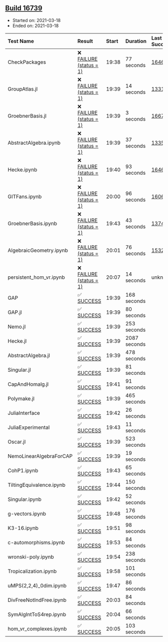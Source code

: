 ## [Build 16739](https://oscarci.mathematik.uni-kl.de/job/oscar/16739/)

* Started on: 2021-03-18
* Ended on: 2021-03-18

| Test Name    | Result | Start | Duration | Last Success | First Failure |
|:-------------|:-------|:------|:---------|:-------------|:--------------|
| CheckPackages | ❌ [FAILURE (status = 1)](https://oscarci.mathematik.uni-kl.de/job/oscar/16739/artifact/logs/build-16739/CheckPackages.log) | 19:38 | 77 seconds | [16463](https://oscarci.mathematik.uni-kl.de/job/oscar/16463/) | [16464](https://oscarci.mathematik.uni-kl.de/job/oscar/16464/) |
| GroupAtlas.jl | ❌ [FAILURE (status = 1)](https://oscarci.mathematik.uni-kl.de/job/oscar/16739/artifact/logs/build-16739/GroupAtlas.jl.log) | 19:39 | 14 seconds | [13311](https://oscarci.mathematik.uni-kl.de/job/oscar/13311/) | [13312](https://oscarci.mathematik.uni-kl.de/job/oscar/13312/) |
| GroebnerBasis.jl | ❌ [FAILURE (status = 1)](https://oscarci.mathematik.uni-kl.de/job/oscar/16739/artifact/logs/build-16739/GroebnerBasis.jl.log) | 19:39 | 3 seconds | [16676](https://oscarci.mathematik.uni-kl.de/job/oscar/16676/) | [16677](https://oscarci.mathematik.uni-kl.de/job/oscar/16677/) |
| AbstractAlgebra.ipynb | ❌ [FAILURE (status = 1)](https://oscarci.mathematik.uni-kl.de/job/oscar/16739/artifact/logs/build-16739/AbstractAlgebra.ipynb.log) | 19:39 | 37 seconds | [13355](https://oscarci.mathematik.uni-kl.de/job/oscar/13355/) | [13356](https://oscarci.mathematik.uni-kl.de/job/oscar/13356/) |
| Hecke.ipynb | ❌ [FAILURE (status = 1)](https://oscarci.mathematik.uni-kl.de/job/oscar/16739/artifact/logs/build-16739/Hecke.ipynb.log) | 19:40 | 93 seconds | [16463](https://oscarci.mathematik.uni-kl.de/job/oscar/16463/) | [16464](https://oscarci.mathematik.uni-kl.de/job/oscar/16464/) |
| GITFans.ipynb | ❌ [FAILURE (status = 1)](https://oscarci.mathematik.uni-kl.de/job/oscar/16739/artifact/logs/build-16739/GITFans.ipynb.log) | 20:00 | 96 seconds | [16068](https://oscarci.mathematik.uni-kl.de/job/oscar/16068/) | [16069](https://oscarci.mathematik.uni-kl.de/job/oscar/16069/) |
| GroebnerBasis.ipynb | ❌ [FAILURE (status = 1)](https://oscarci.mathematik.uni-kl.de/job/oscar/16739/artifact/logs/build-16739/GroebnerBasis.ipynb.log) | 19:43 | 43 seconds | [13748](https://oscarci.mathematik.uni-kl.de/job/oscar/13748/) | [13749](https://oscarci.mathematik.uni-kl.de/job/oscar/13749/) |
| AlgebraicGeometry.ipynb | ❌ [FAILURE (status = 1)](https://oscarci.mathematik.uni-kl.de/job/oscar/16739/artifact/logs/build-16739/AlgebraicGeometry.ipynb.log) | 20:01 | 76 seconds | [15322](https://oscarci.mathematik.uni-kl.de/job/oscar/15322/) | [15323](https://oscarci.mathematik.uni-kl.de/job/oscar/15323/) |
| persistent_hom_vr.ipynb | ❌ [FAILURE (status = 1)](https://oscarci.mathematik.uni-kl.de/job/oscar/16739/artifact/logs/build-16739/persistent_hom_vr.ipynb.log) | 20:07 | 14 seconds | unknown | unknown |
| GAP | ✅ [SUCCESS](https://oscarci.mathematik.uni-kl.de/job/oscar/16739/artifact/logs/build-16739/GAP.log) | 19:39 | 168 seconds |  |  |
| GAP.jl | ✅ [SUCCESS](https://oscarci.mathematik.uni-kl.de/job/oscar/16739/artifact/logs/build-16739/GAP.jl.log) | 19:39 | 80 seconds |  |  |
| Nemo.jl | ✅ [SUCCESS](https://oscarci.mathematik.uni-kl.de/job/oscar/16739/artifact/logs/build-16739/Nemo.jl.log) | 19:39 | 253 seconds |  |  |
| Hecke.jl | ✅ [SUCCESS](https://oscarci.mathematik.uni-kl.de/job/oscar/16739/artifact/logs/build-16739/Hecke.jl.log) | 19:39 | 2087 seconds |  |  |
| AbstractAlgebra.jl | ✅ [SUCCESS](https://oscarci.mathematik.uni-kl.de/job/oscar/16739/artifact/logs/build-16739/AbstractAlgebra.jl.log) | 19:39 | 478 seconds |  |  |
| Singular.jl | ✅ [SUCCESS](https://oscarci.mathematik.uni-kl.de/job/oscar/16739/artifact/logs/build-16739/Singular.jl.log) | 19:39 | 81 seconds |  |  |
| CapAndHomalg.jl | ✅ [SUCCESS](https://oscarci.mathematik.uni-kl.de/job/oscar/16739/artifact/logs/build-16739/CapAndHomalg.jl.log) | 19:41 | 91 seconds |  |  |
| Polymake.jl | ✅ [SUCCESS](https://oscarci.mathematik.uni-kl.de/job/oscar/16739/artifact/logs/build-16739/Polymake.jl.log) | 19:39 | 465 seconds |  |  |
| JuliaInterface | ✅ [SUCCESS](https://oscarci.mathematik.uni-kl.de/job/oscar/16739/artifact/logs/build-16739/JuliaInterface.log) | 19:42 | 26 seconds |  |  |
| JuliaExperimental | ✅ [SUCCESS](https://oscarci.mathematik.uni-kl.de/job/oscar/16739/artifact/logs/build-16739/JuliaExperimental.log) | 19:43 | 11 seconds |  |  |
| Oscar.jl | ✅ [SUCCESS](https://oscarci.mathematik.uni-kl.de/job/oscar/16739/artifact/logs/build-16739/Oscar.jl.log) | 19:39 | 523 seconds |  |  |
| NemoLinearAlgebraForCAP | ✅ [SUCCESS](https://oscarci.mathematik.uni-kl.de/job/oscar/16739/artifact/logs/build-16739/NemoLinearAlgebraForCAP.log) | 19:39 | 19 seconds |  |  |
| CohP1.ipynb | ✅ [SUCCESS](https://oscarci.mathematik.uni-kl.de/job/oscar/16739/artifact/logs/build-16739/CohP1.ipynb.log) | 19:43 | 65 seconds |  |  |
| TiltingEquivalence.ipynb | ✅ [SUCCESS](https://oscarci.mathematik.uni-kl.de/job/oscar/16739/artifact/logs/build-16739/TiltingEquivalence.ipynb.log) | 19:44 | 150 seconds |  |  |
| Singular.ipynb | ✅ [SUCCESS](https://oscarci.mathematik.uni-kl.de/job/oscar/16739/artifact/logs/build-16739/Singular.ipynb.log) | 19:42 | 52 seconds |  |  |
| g-vectors.ipynb | ✅ [SUCCESS](https://oscarci.mathematik.uni-kl.de/job/oscar/16739/artifact/logs/build-16739/g-vectors.ipynb.log) | 19:48 | 176 seconds |  |  |
| K3-16.ipynb | ✅ [SUCCESS](https://oscarci.mathematik.uni-kl.de/job/oscar/16739/artifact/logs/build-16739/K3-16.ipynb.log) | 19:51 | 98 seconds |  |  |
| c-automorphisms.ipynb | ✅ [SUCCESS](https://oscarci.mathematik.uni-kl.de/job/oscar/16739/artifact/logs/build-16739/c-automorphisms.ipynb.log) | 19:53 | 84 seconds |  |  |
| wronski-poly.ipynb | ✅ [SUCCESS](https://oscarci.mathematik.uni-kl.de/job/oscar/16739/artifact/logs/build-16739/wronski-poly.ipynb.log) | 19:54 | 238 seconds |  |  |
| Tropicalization.ipynb | ✅ [SUCCESS](https://oscarci.mathematik.uni-kl.de/job/oscar/16739/artifact/logs/build-16739/Tropicalization.ipynb.log) | 19:58 | 101 seconds |  |  |
| uMPS(2,2,4)_0dim.ipynb | ✅ [SUCCESS](https://oscarci.mathematik.uni-kl.de/job/oscar/16739/artifact/logs/build-16739/uMPS-2-2-4-_0dim.ipynb.log) | 19:47 | 86 seconds |  |  |
| DivFreeNotIndFree.ipynb | ✅ [SUCCESS](https://oscarci.mathematik.uni-kl.de/job/oscar/16739/artifact/logs/build-16739/DivFreeNotIndFree.ipynb.log) | 20:03 | 84 seconds |  |  |
| SymAlgIntToS4rep.ipynb | ✅ [SUCCESS](https://oscarci.mathematik.uni-kl.de/job/oscar/16739/artifact/logs/build-16739/SymAlgIntToS4rep.ipynb.log) | 20:04 | 66 seconds |  |  |
| hom_vr_complexes.ipynb | ✅ [SUCCESS](https://oscarci.mathematik.uni-kl.de/job/oscar/16739/artifact/logs/build-16739/hom_vr_complexes.ipynb.log) | 20:05 | 103 seconds |  |  |
